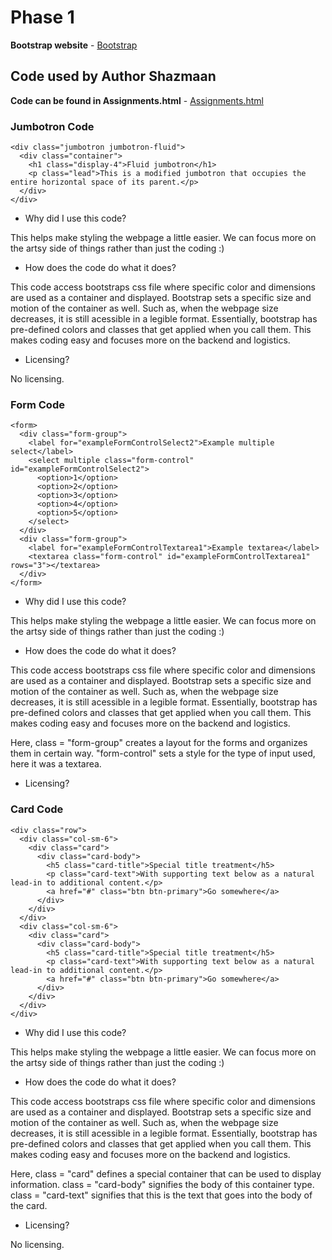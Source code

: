 # Phase 1

**Bootstrap website** - [Bootstrap](https://getbootstrap.com/)

## Code used by Author Shazmaan

**Code can be found in Assignments.html** - [Assignments.html](https://github.com/Shazmaan)

<update this link when merged>

### Jumbotron Code

```
<div class="jumbotron jumbotron-fluid">
  <div class="container">
    <h1 class="display-4">Fluid jumbotron</h1>
    <p class="lead">This is a modified jumbotron that occupies the entire horizontal space of its parent.</p>
  </div>
</div>
```
* Why did I use this code?

This helps make styling the webpage a little easier. We can focus more on the artsy side of things rather than just the coding :)

* How does the code do what it does?

This code access bootstraps css file where specific color and dimensions are used as a container and displayed. Bootstrap sets a
specific size and motion of the container as well. Such as, when the webpage size decreases, it is still acessible in a legible format.
Essentially, bootstrap has pre-defined colors and classes that get applied when you call them. This makes coding easy and focuses more
on the backend and logistics.

* Licensing?

No licensing.

### Form Code

```
<form>
  <div class="form-group">
    <label for="exampleFormControlSelect2">Example multiple select</label>
    <select multiple class="form-control" id="exampleFormControlSelect2">
      <option>1</option>
      <option>2</option>
      <option>3</option>
      <option>4</option>
      <option>5</option>
    </select>
  </div>
  <div class="form-group">
    <label for="exampleFormControlTextarea1">Example textarea</label>
    <textarea class="form-control" id="exampleFormControlTextarea1" rows="3"></textarea>
  </div>
</form>
```
* Why did I use this code?

This helps make styling the webpage a little easier. We can focus more on the artsy side of things rather than just the coding :)

* How does the code do what it does?

This code access bootstraps css file where specific color and dimensions are used as a container and displayed. Bootstrap sets a
specific size and motion of the container as well. Such as, when the webpage size decreases, it is still acessible in a legible format.
Essentially, bootstrap has pre-defined colors and classes that get applied when you call them. This makes coding easy and focuses more
on the backend and logistics.

Here, class = "form-group" creates a layout for the forms and organizes them in certain way. "form-control" sets a style for the type
of input used, here it was a textarea.

* Licensing?

### Card Code

```
<div class="row">
  <div class="col-sm-6">
    <div class="card">
      <div class="card-body">
        <h5 class="card-title">Special title treatment</h5>
        <p class="card-text">With supporting text below as a natural lead-in to additional content.</p>
        <a href="#" class="btn btn-primary">Go somewhere</a>
      </div>
    </div>
  </div>
  <div class="col-sm-6">
    <div class="card">
      <div class="card-body">
        <h5 class="card-title">Special title treatment</h5>
        <p class="card-text">With supporting text below as a natural lead-in to additional content.</p>
        <a href="#" class="btn btn-primary">Go somewhere</a>
      </div>
    </div>
  </div>
</div>

```
* Why did I use this code?

This helps make styling the webpage a little easier. We can focus more on the artsy side of things rather than just the coding :)

* How does the code do what it does?

This code access bootstraps css file where specific color and dimensions are used as a container and displayed. Bootstrap sets a
specific size and motion of the container as well. Such as, when the webpage size decreases, it is still acessible in a legible format.
Essentially, bootstrap has pre-defined colors and classes that get applied when you call them. This makes coding easy and focuses more
on the backend and logistics.

Here, class = "card" defines a special container that can be used to display information. class = "card-body" signifies the body
of this container type. class = "card-text" signifies that this is the text that goes into the body of the card.

* Licensing?

No licensing.
